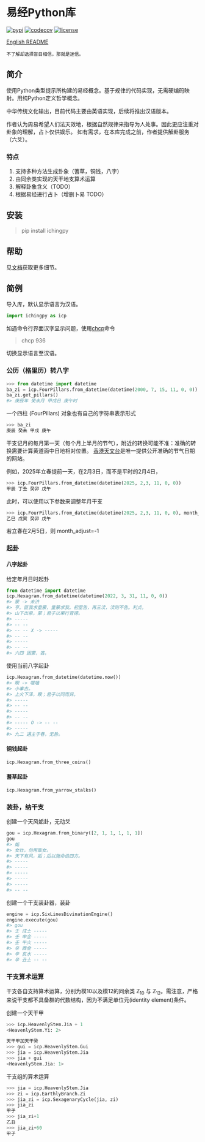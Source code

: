 
# 易经Python库

[![pypi](https://img.shields.io/badge/pypi-v0.1-blue)](https://pypi.org/project/ichingpy/)
[![codecov](https://codecov.io/gh/JinyangWang27/ichingpy/branch/main/graph/badge.svg?token=T27TSAL7BC)](https://codecov.io/gh/JinyangWang27/ichingpy)
[![license](https://img.shields.io/badge/license-MIT-g)]([LICENSE](https://github.com/JinyangWang27/ichingpy/blob/main/LICENSE))

[English README](https://github.com/JinyangWang27/ichingpy/blob/main/README.md)

```
不了解却选择盲目相信，那就是迷信。
```



## 简介
使用Python类型提示所构建的易经概念。基于规律的代码实现，无需硬编码映射。用纯Python定义哲学概念。

中华传统文化输出，目前代码主要由英语实现，后续将推出汉语版本。

作者认为周易希望人们法天效地，根据自然规律来指导为人处事。因此更应注重对卦象的理解，占卜仅供娱乐。
如有需求，在本库完成之前，作者提供解卦服务（六爻）。

### 特点

1. 支持多种方法生成卦象（蓍草，铜钱，八字）
2. 由同余类实现的天干地支算术运算
3. 解释卦象含义（TODO）
4. 根据易经进行占卜（增删卜易 TODO）

## 安装

> pip install ichingpy


## 帮助
见[文档](https://jinyangwang27.github.io/ichingpy/)获取更多细节。

## 简例

导入库，默认显示语言为汉语。

```python
import ichingpy as icp
```

如遇命令行界面汉字显示问题，使用[chcp](https://learn.microsoft.com/en-us/windows-server/administration/windows-commands/chcp)命令
> chcp 936

切换显示语言至汉语。

### 公历（格里历）转八字


```python
>>> from datetime import datetime
ba_zi = icp.FourPillars.from_datetime(datetime(2000, 7, 15, 11, 0, 0))
ba_zi.get_pillars()
#> 庚辰年 癸未月 甲戌日 庚午时
```

一个四柱 (FourPillars) 对象也有自己的字符串表示形式
```python
>>> ba_zi
庚辰 癸未 甲戌 庚午
```
干支记月的每月第一天（每个月上半月的节气），附近的转换可能不准：准确的转换需要计算黄道面中日地相对位置。
[香港天文台](https://www.hko.gov.hk/sc/gts/astronomy/Solar_Term.htm)是唯一提供公开准确的节气日期的网站。

例如，2025年立春提前一天，在2月3日，而不是平时的2月4日，
```python
>>> icp.FourPillars.from_datetime(datetime(2025, 2,3, 11, 0, 0))
甲辰 丁丑 癸卯 戊午
```
此时，可以使用以下参数来调整年月干支
```python
>>> icp.FourPillars.from_datetime(datetime(2025, 2,3, 11, 0, 0), month_adjust=1)   
乙巳 戊寅 癸卯 戊午
```
若立春在2月5日，则 month_adjust=-1


### 起卦
#### 八字起卦
给定年月日时起卦
```python
from datetime import datetime
icp.Hexagram.from_datetime(datetime(2022, 3, 31, 11, 0, 0)) 
#> 蒙 -> 未济
#> 亨。匪我求童蒙，童蒙求我。初筮告，再三渎，渎则不告。利贞。
#> 山下出泉，蒙；君子以果行育德。
#> -----
#> -- --
#> -- -- X -> -----
#> -- --
#> -----
#> -- --
#> 六四 困蒙，吝。
```
使用当前八字起卦

```python
icp.Hexagram.from_datetime(datetime.now()) 
#> 睽 -> 噬嗑
#> 小事吉。
#> 上火下泽，睽；君子以同而异。
#> -----
#> -- --
#> -----
#> -- --
#> ----- O -> -- --
#> -----
#> 九二 遇主于巷，无咎。
```

#### 铜钱起卦

```python
icp.Hexagram.from_three_coins()           
```

#### 蓍草起卦

```python
icp.Hexagram.from_yarrow_stalks()
```

### 装卦，纳干支
创建一个天风姤卦，无动爻
```python
gou = icp.Hexagram.from_binary([2, 1, 1, 1, 1, 1]) 
gou
#> 姤
#> 女壮，勿用取女。
#> 天下有风，姤；后以施命诰四方。
#> -----
#> -----
#> -----
#> -----
#> -----
#> -- --
```

创建一个干支装卦器，装卦
```python
engine = icp.SixLinesDivinationEngine()
engine.execute(gou)  
#> gou
#> 壬 戌土 -----
#> 壬 申金 -----
#> 壬 午火 -----
#> 辛 酉金 -----
#> 辛 亥水 -----
#> 辛 丑土 -- --
```


### 干支算术运算

干支各自支持算术运算，分别为模10以及模12的同余类 $\mathbb{Z}_{10}$ 与 $\mathbb{Z}_{12}$。需注意，严格来说干支都不具备群的代数结构，因为不满足单位元(identity element)条件。

创建一个天干甲
```python
>>> icp.HeavenlyStem.Jia + 1
<HeavenlyStem.Yi: 2>

天干甲加天干癸
>>> gui = icp.HeavenlyStem.Gui
>>> jia = icp.HeavenlyStem.Jia
>>> jia + gui 
<HeavenlyStem.Jia: 1>
```

干支组的算术运算
```python
>>> jia = icp.HeavenlyStem.Jia 
>>> zi = icp.EarthlyBranch.Zi
>>> jia_zi = icp.SexagenaryCycle(jia, zi)
>>> jia_zi
甲子
>>> jia_zi+1
乙丑
>>> jia_zi+60
甲子
```
